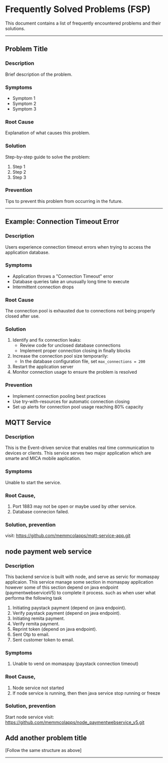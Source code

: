 # Frequently Solved Problems (FSP)

This document contains a list of frequently encountered problems and their solutions.

---

## Problem Title

### Description

Brief description of the problem.

### Symptoms

- Symptom 1
- Symptom 2
- Symptom 3

### Root Cause

Explanation of what causes this problem.

### Solution

Step-by-step guide to solve the problem:

1. Step 1
2. Step 2
3. Step 3

### Prevention

Tips to prevent this problem from occurring in the future.

---

## Example: Connection Timeout Error

### Description

Users experience connection timeout errors when trying to access the application database.

### Symptoms

- Application throws a "Connection Timeout" error
- Database queries take an unusually long time to execute
- Intermittent connection drops

### Root Cause

The connection pool is exhausted due to connections not being properly closed after use.

### Solution

1. Identify and fix connection leaks:
   - Review code for unclosed database connections
   - Implement proper connection closing in finally blocks
2. Increase the connection pool size temporarily:
   - In the database configuration file, set `max_connections = 200`
3. Restart the application server
4. Monitor connection usage to ensure the problem is resolved

### Prevention

- Implement connection pooling best practices
- Use try-with-resources for automatic connection closing
- Set up alerts for connection pool usage reaching 80% capacity

## MQTT Service

### Description
This is the Event-driven service that enables real time communication to devices or clients.
This service serves two major application which are smarte and MICA mobile aaplication.

### Symptoms
Unable to start the service.

### Root Cause, 
1. Port 1883 may not be open or maybe used by other service.
2. Database connecion failed.
### Solution, prevention
visit: https://github.com/memmcolapps/mqtt-service-app.git

## node payment web service

### Description
This backend service is built with node, and serve as servic for momaspay applicaion. 
This service manage some section in momaspay application however some of this section depend on java endpoint (paymentwebserviceV5) to complete it process. such as when user what performa the following task
1. Initiating paystack payment (depend on java endpoint).
2. Verify paystack payment (depend on java endpoint).
3. Initiating remita payment.
4. Verify remita payment.
5. Reprint token (depend on java endpoint).
6. Sent Otp to email.
7. Sent customer token to email.

### Symptoms
1. Unable to vend on momaspay (paystack connection timeout)

### Root Cause, 
1. Node service not started
2. If node service is running, then then java service stop running or freeze
### Solution, prevention
Start node service
visit: https://github.com/memmcolapps/node_paymentwebservice_v5.git

## Add another problem title
[Follow the same structure as above]

---

